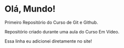 # Olá, Mundo!

Primeiro Repositório do Curso de Git e Github.

Repositório criado durante uma aula do Curso Em Vídeo.

Essa linha eu adicionei diretamente no site!
